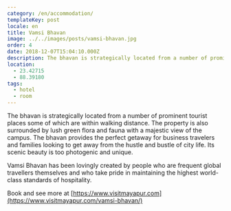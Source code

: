 ```yaml
---
category: /en/accommodation/
templateKey: post
locale: en
title: Vamsi Bhavan
image: ../../images/posts/vamsi-bhavan.jpg
order: 4
date: 2018-12-07T15:04:10.000Z
description: The bhavan is strategically located from a number of prominent tourist places some of which are within walking distance and surrounded by lush green flora and fauna with a majestic view of the campus.
location:
  - 23.42715
  - 88.39180
tags:
  - hotel
  - room
---
```


The bhavan is strategically located from a number of prominent tourist places some of which are within walking distance. The property is also surrounded by lush green flora and fauna with a majestic view of the campus. The bhavan provides the perfect getaway for business travelers and families looking to get away from the hustle and bustle of city life. Its scenic beauty is too photogenic and unique.

Vamsi Bhavan has been lovingly created by people who are frequent global travellers themselves and who take pride in maintaining the highest world-class standards of hospitality.

Book and see more at [https://www.visitmayapur.com](https://www.visitmayapur.com/vamsi-bhavan/)

